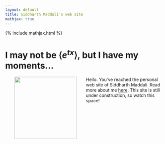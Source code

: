 ```yaml
---
layout: default
title: Siddharth Maddali's web site
mathjax: true
---
```

{% include mathjax.html %}

# I may not be $\left\langle e^{tx}\right\rangle$, but I have my moments...

<img 
	src="{{ site.url }}/images/profilepic.png" 
	width="200"
	align="left" 
	style="margin:0px 30px">

Hello. 
You've reached the personal web site of Siddharth Maddali. 
Read more about me <a href="/about">here</a>.
This site is still under construction, so watch this space!

